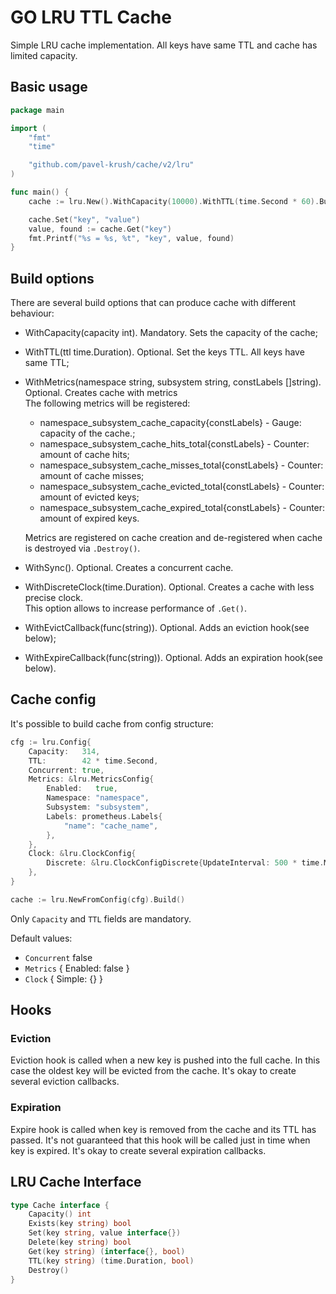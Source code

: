 # GO LRU TTL Cache 
Simple LRU cache implementation. All keys have same TTL and cache has limited capacity.

## Basic usage

```go
package main

import (
	"fmt"
	"time"

	"github.com/pavel-krush/cache/v2/lru"
)

func main() {
	cache := lru.New().WithCapacity(10000).WithTTL(time.Second * 60).Build()

	cache.Set("key", "value")
	value, found := cache.Get("key")
	fmt.Printf("%s = %s, %t", "key", value, found)
}
```

## Build options
There are several build options that can produce cache with different behaviour:
- WithCapacity(capacity int). Mandatory. Sets the capacity of the cache;
- WithTTL(ttl time.Duration). Optional. Set the keys TTL. All keys have same TTL;
- WithMetrics(namespace string, subsystem string, constLabels []string). Optional. Creates cache with metrics  
  The following metrics will be registered:  
  - namespace_subsystem_cache_capacity{constLabels} - Gauge: capacity of the cache.;
  - namespace_subsystem_cache_hits_total{constLabels} - Counter: amount of cache hits;
  - namespace_subsystem_cache_misses_total{constLabels} - Counter: amount of cache misses;
  - namespace_subsystem_cache_evicted_total{constLabels} - Counter: amount of evicted keys;
  - namespace_subsystem_cache_expired_total{constLabels} - Counter: amount of expired keys.  
  
  Metrics are registered on cache creation and de-registered when cache is destroyed via `.Destroy()`.
- WithSync(). Optional. Creates a concurrent cache.
- WithDiscreteClock(time.Duration). Optional. Creates a cache with less precise clock.  
  This option allows to increase performance of `.Get()`.
- WithEvictCallback(func(string)). Optional. Adds an eviction hook(see below);
- WithExpireCallback(func(string)). Optional. Adds an expiration hook(see below).

## Cache config
It's possible to build cache from config structure:

```go
cfg := lru.Config{
	Capacity:   314,
	TTL:        42 * time.Second,
	Concurrent: true,
	Metrics: &lru.MetricsConfig{
		Enabled:   true,
		Namespace: "namespace",
		Subsystem: "subsystem",
		Labels: prometheus.Labels{
			"name": "cache_name",
		},
	},
	Clock: &lru.ClockConfig{
		Discrete: &lru.ClockConfigDiscrete{UpdateInterval: 500 * time.Millisecond},
	},
}

cache := lru.NewFromConfig(cfg).Build()
```

Only `Capacity` and `TTL` fields are mandatory.

Default values:
- `Concurrent` false
- `Metrics` { Enabled: false }
- `Clock` { Simple: {} }

## Hooks

### Eviction
Eviction hook is called when a new key is pushed into the full cache. In this case the oldest key will be evicted from the cache. 
It's okay to create several eviction callbacks.

### Expiration
Expire hook is called when key is removed from the cache and its TTL has passed.
It's not guaranteed that this hook will be called just in time when key is expired.
It's okay to create several expiration callbacks.

LRU Cache Interface
---------

```go
type Cache interface {
    Capacity() int
    Exists(key string) bool
    Set(key string, value interface{})
    Delete(key string) bool
    Get(key string) (interface{}, bool)
    TTL(key string) (time.Duration, bool)
    Destroy()
}
```
